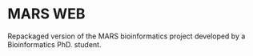# MARS WEB
Repackaged version of the MARS bioinformatics project developed by a Bioinformatics PhD. student.
